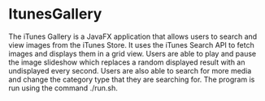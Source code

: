 # ItunesGallery
 The iTunes Gallery is a JavaFX application that allows users to search and view images from the iTunes Store. It uses the iTunes 
Search API to fetch images and displays them in a grid view. Users are able to play and pause the image slideshow which replaces 
a random displayed result with an undisplayed every second. Users are also able to search for more media and change the category 
type that they are searching for. The program is run using the command ./run.sh.
